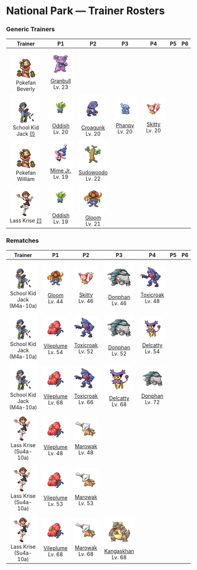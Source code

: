 # National Park — Trainer Rosters

### Generic Trainers

| Trainer | P1 | P2 | P3 | P4 | P5 | P6 |
|:-------:|:--:|:--:|:--:|:--:|:--:|:--:|
| ![Pokefan Beverly](../../assets/trainers/pokefan.png "Pokefan Beverly")<br>Pokefan Beverly | ![Granbull](../../assets/sprites/granbull/front.gif "Granbull: Because its fangs are too heavy, it always keeps its head tilted down. However, its bite is powerful.")<br>[Granbull](../../pokemon/granbull.md/)<br>Lv. 23 |
| ![School Kid Jack (!)](../../assets/trainers/school_kid.png "School Kid Jack (!)")<br>School Kid Jack [(!)](#rematches) | ![Oddish](../../assets/sprites/oddish/front.gif "Oddish: If exposed to moonlight, it starts to move. It roams far and wide at night to scatter its seeds.")<br>[Oddish](../../pokemon/oddish.md/)<br>Lv. 20 | ![Croagunk](../../assets/sprites/croagunk/front.gif "Croagunk: Fluid squeezed from its finger, albeit poisonous, is a significant ingredient in remedies for lower back pain.")<br>[Croagunk](../../pokemon/croagunk.md/)<br>Lv. 20 | ![Phanpy](../../assets/sprites/phanpy/front.gif "Phanpy: As a sign of affection, it bumps with its snout. However, it is so strong, it may send you flying.")<br>[Phanpy](../../pokemon/phanpy.md/)<br>Lv. 20 | ![Skitty](../../assets/sprites/skitty/front.gif "Skitty: It’s adorable when it chases its own tail. It’s difficult to earn its trust.")<br>[Skitty](../../pokemon/skitty.md/)<br>Lv. 20 |
| ![Pokefan William](../../assets/trainers/pokefan.png "Pokefan William")<br>Pokefan William | ![Mime Jr.](../../assets/sprites/mime-jr/front.gif "Mime Jr.: In an attempt to confuse its enemy, it mimics the enemy’s movements. Then it wastes no time in making itself scarce!")<br>[Mime Jr.](../../pokemon/mime-jr.md/)<br>Lv. 19 | ![Sudowoodo](../../assets/sprites/sudowoodo/front.gif "Sudowoodo: It disguises itself as a tree to avoid attack. It hates water, so it will disappear if it starts raining.")<br>[Sudowoodo](../../pokemon/sudowoodo.md/)<br>Lv. 22 |
| ![Lass Krise (!)](../../assets/trainers/lass.png "Lass Krise (!)")<br>Lass Krise [(!)](#rematches) | ![Oddish](../../assets/sprites/oddish/front.gif "Oddish: If exposed to moonlight, it starts to move. It roams far and wide at night to scatter its seeds.")<br>[Oddish](../../pokemon/oddish.md/)<br>Lv. 19 | ![Gloom](../../assets/sprites/gloom/front.gif "Gloom: It secretes a sticky, drool-like honey. Although sweet, it smells too repulsive to get very close.")<br>[Gloom](../../pokemon/gloom.md/)<br>Lv. 21 |


### Rematches

| Trainer | P1 | P2 | P3 | P4 | P5 | P6 |
|:-------:|:--:|:--:|:--:|:--:|:--:|:--:|
| ![School Kid Jack (M4a-10a)](../../assets/trainers/school_kid.png "School Kid Jack (M4a-10a)")<br>School Kid Jack (M4a-10a) | ![Gloom](../../assets/sprites/gloom/front.gif "Gloom: It secretes a sticky, drool-like honey. Although sweet, it smells too repulsive to get very close.")<br>[Gloom](../../pokemon/gloom.md/)<br>Lv. 44 | ![Skitty](../../assets/sprites/skitty/front.gif "Skitty: It’s adorable when it chases its own tail. It’s difficult to earn its trust.")<br>[Skitty](../../pokemon/skitty.md/)<br>Lv. 46 | ![Donphan](../../assets/sprites/donphan/front.gif "Donphan: The longer and bigger its tusks, the higher its rank in its herd. The tusks take long to grow.")<br>[Donphan](../../pokemon/donphan.md/)<br>Lv. 46 | ![Toxicroak](../../assets/sprites/toxicroak/front.gif "Toxicroak: Swaying and dodging the attacks of its foes, it weaves its flexible body in close, then lunges out with its poisonous claws.")<br>[Toxicroak](../../pokemon/toxicroak.md/)<br>Lv. 48 |
| ![School Kid Jack (M4a-10a)](../../assets/trainers/school_kid.png "School Kid Jack (M4a-10a)")<br>School Kid Jack (M4a-10a) | ![Vileplume](../../assets/sprites/vileplume/front.gif "Vileplume: The bud bursts into bloom with a bang. It then starts scattering allergenic, poisonous pollen.")<br>[Vileplume](../../pokemon/vileplume.md/)<br>Lv. 54 | ![Toxicroak](../../assets/sprites/toxicroak/front.gif "Toxicroak: Swaying and dodging the attacks of its foes, it weaves its flexible body in close, then lunges out with its poisonous claws.")<br>[Toxicroak](../../pokemon/toxicroak.md/)<br>Lv. 52 | ![Donphan](../../assets/sprites/donphan/front.gif "Donphan: The longer and bigger its tusks, the higher its rank in its herd. The tusks take long to grow.")<br>[Donphan](../../pokemon/donphan.md/)<br>Lv. 52 | ![Delcatty](../../assets/sprites/delcatty/front.gif "Delcatty: It dislikes dirty places. It often searches for a comfortable place in which to groom itself.")<br>[Delcatty](../../pokemon/delcatty.md/)<br>Lv. 54 |
| ![School Kid Jack (M4a-10a)](../../assets/trainers/school_kid.png "School Kid Jack (M4a-10a)")<br>School Kid Jack (M4a-10a) | ![Vileplume](../../assets/sprites/vileplume/front.gif "Vileplume: The bud bursts into bloom with a bang. It then starts scattering allergenic, poisonous pollen.")<br>[Vileplume](../../pokemon/vileplume.md/)<br>Lv. 68 | ![Toxicroak](../../assets/sprites/toxicroak/front.gif "Toxicroak: Swaying and dodging the attacks of its foes, it weaves its flexible body in close, then lunges out with its poisonous claws.")<br>[Toxicroak](../../pokemon/toxicroak.md/)<br>Lv. 66 | ![Delcatty](../../assets/sprites/delcatty/front.gif "Delcatty: It dislikes dirty places. It often searches for a comfortable place in which to groom itself.")<br>[Delcatty](../../pokemon/delcatty.md/)<br>Lv. 68 | ![Donphan](../../assets/sprites/donphan/front.gif "Donphan: The longer and bigger its tusks, the higher its rank in its herd. The tusks take long to grow.")<br>[Donphan](../../pokemon/donphan.md/)<br>Lv. 72 |
| ![Lass Krise (Su4a-10a)](../../assets/trainers/lass.png "Lass Krise (Su4a-10a)")<br>Lass Krise (Su4a-10a) | ![Vileplume](../../assets/sprites/vileplume/front.gif "Vileplume: The bud bursts into bloom with a bang. It then starts scattering allergenic, poisonous pollen.")<br>[Vileplume](../../pokemon/vileplume.md/)<br>Lv. 48 | ![Marowak](../../assets/sprites/marowak/front.gif "Marowak: It collects bones from an unknown place. Some whisper that a MAROWAK graveyard exists somewhere in the world.")<br>[Marowak](../../pokemon/marowak.md/)<br>Lv. 48 |
| ![Lass Krise (Su4a-10a)](../../assets/trainers/lass.png "Lass Krise (Su4a-10a)")<br>Lass Krise (Su4a-10a) | ![Vileplume](../../assets/sprites/vileplume/front.gif "Vileplume: The bud bursts into bloom with a bang. It then starts scattering allergenic, poisonous pollen.")<br>[Vileplume](../../pokemon/vileplume.md/)<br>Lv. 53 | ![Marowak](../../assets/sprites/marowak/front.gif "Marowak: It collects bones from an unknown place. Some whisper that a MAROWAK graveyard exists somewhere in the world.")<br>[Marowak](../../pokemon/marowak.md/)<br>Lv. 53 |
| ![Lass Krise (Su4a-10a)](../../assets/trainers/lass.png "Lass Krise (Su4a-10a)")<br>Lass Krise (Su4a-10a) | ![Vileplume](../../assets/sprites/vileplume/front.gif "Vileplume: The bud bursts into bloom with a bang. It then starts scattering allergenic, poisonous pollen.")<br>[Vileplume](../../pokemon/vileplume.md/)<br>Lv. 68 | ![Marowak](../../assets/sprites/marowak/front.gif "Marowak: It collects bones from an unknown place. Some whisper that a MAROWAK graveyard exists somewhere in the world.")<br>[Marowak](../../pokemon/marowak.md/)<br>Lv. 68 | ![Kangaskhan](../../assets/sprites/kangaskhan/front.gif "Kangaskhan: To protect its young, it will never give up during battle, no matter how badly wounded it is.")<br>[Kangaskhan](../../pokemon/kangaskhan.md/)<br>Lv. 68 |

